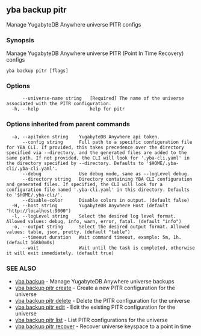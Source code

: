 ## yba backup pitr

Manage YugabyteDB Anywhere universe PITR configs

### Synopsis

Manage YugabyteDB Anywhere universe PITR (Point In Time Recovery) configs

```
yba backup pitr [flags]
```

### Options

```
      --universe-name string   [Required] The name of the universe associated with the PITR configuration.
  -h, --help                   help for pitr
```

### Options inherited from parent commands

```
  -a, --apiToken string    YugabyteDB Anywhere api token.
      --config string      Full path to a specific configuration file for YBA CLI. If provided, this takes precedence over the directory specified via --directory, and the generated files are added to the same path. If not provided, the CLI will look for '.yba-cli.yaml' in the directory specified by --directory. Defaults to '$HOME/.yba-cli/.yba-cli.yaml'.
      --debug              Use debug mode, same as --logLevel debug.
      --directory string   Directory containing YBA CLI configuration and generated files. If specified, the CLI will look for a configuration file named '.yba-cli.yaml' in this directory. Defaults to '$HOME/.yba-cli/'.
      --disable-color      Disable colors in output. (default false)
  -H, --host string        YugabyteDB Anywhere Host (default "http://localhost:9000")
  -l, --logLevel string    Select the desired log level format. Allowed values: debug, info, warn, error, fatal. (default "info")
  -o, --output string      Select the desired output format. Allowed values: table, json, pretty. (default "table")
      --timeout duration   Wait command timeout, example: 5m, 1h. (default 168h0m0s)
      --wait               Wait until the task is completed, otherwise it will exit immediately. (default true)
```

### SEE ALSO

* [yba backup](yba_backup.md)	 - Manage YugabyteDB Anywhere universe backups
* [yba backup pitr create](yba_backup_pitr_create.md)	 - Create a new PITR configuration for the universe
* [yba backup pitr delete](yba_backup_pitr_delete.md)	 - Delete the PITR configuration for the universe
* [yba backup pitr edit](yba_backup_pitr_edit.md)	 - Edit the existing PITR configuration for the universe
* [yba backup pitr list](yba_backup_pitr_list.md)	 - List PITR configurations for the universe
* [yba backup pitr recover](yba_backup_pitr_recover.md)	 - Recover universe keyspace to a point in time

